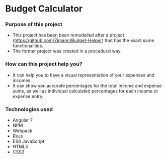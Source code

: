 # Budget Calculator

### Purpose of this project

  - This project has been been remodelled after a project (https://github.com/Zimann/Budget-Helper) that has the exact same functionalities.
  - The former project was created in a procedural way.
  
  ### How can this project help you?
- It can help you to have a visual representation of your expenses and incomes.
- It can show you accurate percentages for the total income and expense sums, as well as individual calculated percentages for each income or expense entry.

### Technologies used
- Angular 7 
- NPM
- Webpack 
- RxJs
- ES6 JavaScript
- HTML5 
- CSS3

